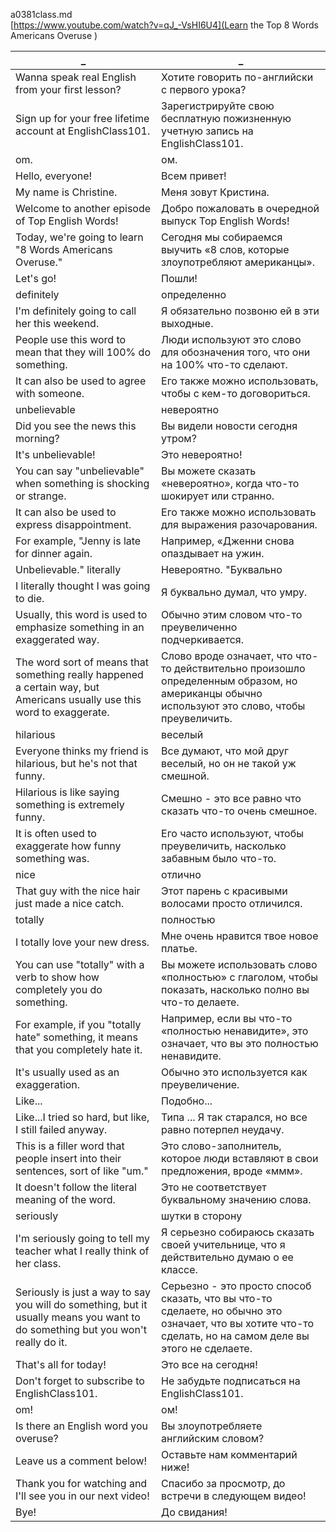 a0381class.md  
[https://www.youtube.com/watch?v=qJ_-VsHI6U4](Learn the Top 8 Words Americans Overuse
)  




_|_
--|--
Wanna speak real English from your first lesson?|Хотите говорить по-английски с первого урока?
Sign up for your free lifetime account at EnglishClass101.|Зарегистрируйте свою бесплатную пожизненную учетную запись на EnglishClass101.
om.|ом.
Hello, everyone!|Всем привет!
My name is Christine.|Меня зовут Кристина.
Welcome to another episode of Top English Words!|Добро пожаловать в очередной выпуск Top English Words!
Today, we're going to learn "8 Words Americans Overuse."|Сегодня мы собираемся выучить «8 слов, которые злоупотребляют американцы».
Let's go!|Пошли!
definitely|определенно
I'm definitely going to call her this weekend.|Я обязательно позвоню ей в эти выходные.
People use this word to mean that they will 100% do something.|Люди используют это слово для обозначения того, что они на 100% что-то сделают.
It can also be used to agree with someone.|Его также можно использовать, чтобы с кем-то договориться.
unbelievable|невероятно
Did you see the news this morning?|Вы видели новости сегодня утром?
It's unbelievable!|Это невероятно!
You can say "unbelievable" when something is shocking or strange.|Вы можете сказать «невероятно», когда что-то шокирует или странно.
It can also be used to express disappointment.|Его также можно использовать для выражения разочарования.
For example, "Jenny is late for dinner again.|Например, «Дженни снова опаздывает на ужин.
Unbelievable." literally|Невероятно. "Буквально
I literally thought I was going to die.|Я буквально думал, что умру.
Usually, this word is used to emphasize something in an exaggerated way.|Обычно этим словом что-то преувеличенно подчеркивается.
The word sort of means that something really happened a certain way, but Americans usually use this word to exaggerate.|Слово вроде означает, что что-то действительно произошло определенным образом, но американцы обычно используют это слово, чтобы преувеличить.
hilarious|веселый
Everyone thinks my friend is hilarious, but he's not that funny.|Все думают, что мой друг веселый, но он не такой уж смешной.
Hilarious is like saying something is extremely funny.|Смешно - это все равно что сказать что-то очень смешное.
It is often used to exaggerate how funny something was.|Его часто используют, чтобы преувеличить, насколько забавным было что-то.
nice|отлично
That guy with the nice hair just made a nice catch.|Этот парень с красивыми волосами просто отличился.
totally|полностью
I totally love your new dress.|Мне очень нравится твое новое платье.
You can use "totally" with a verb to show how completely you do something.|Вы можете использовать слово «полностью» с глаголом, чтобы показать, насколько полно вы что-то делаете.
For example, if you "totally hate" something, it means that you completely hate it.|Например, если вы что-то «полностью ненавидите», это означает, что вы это полностью ненавидите.
It's usually used as an exaggeration.|Обычно это используется как преувеличение.
Like...|Подобно...
Like...I tried so hard, but like, I still failed anyway.|Типа ... Я так старался, но все равно потерпел неудачу.
This is a filler word that people insert into their sentences, sort of like "um."|Это слово-заполнитель, которое люди вставляют в свои предложения, вроде «ммм».
It doesn't follow the literal meaning of the word.|Это не соответствует буквальному значению слова.
seriously|шутки в сторону
I'm seriously going to tell my teacher what I really think of her class.|Я серьезно собираюсь сказать своей учительнице, что я действительно думаю о ее классе.
Seriously is just a way to say you will do something, but it usually means you want to do something but you won't really do it.|Серьезно - это просто способ сказать, что вы что-то сделаете, но обычно это означает, что вы хотите что-то сделать, но на самом деле вы этого не сделаете.
That's all for today!|Это все на сегодня!
Don't forget to subscribe to EnglishClass101.|Не забудьте подписаться на EnglishClass101.
om!|ом!
Is there an English word you overuse?|Вы злоупотребляете английским словом?
Leave us a comment below!|Оставьте нам комментарий ниже!
Thank you for watching and I'll see you in our next video!|Спасибо за просмотр, до встречи в следующем видео!
Bye!|До свидания!
